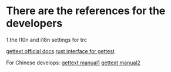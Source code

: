 # There are the references for the developers

1.the l10n and i18n settings for trc

[gettext official docs](https://www.gnu.org/software/gettext/manual/index.html)
[rust interface for gettest](//https://docs.rs/gettext-rs/latest/gettextrs/)

For Chinese develops:
[gettext manual1](https://www.cnblogs.com/chenxf0619/articles/4287608.html)
[gettext manual2](https://www.cnblogs.com/richardtien/articles/1884670.html)
